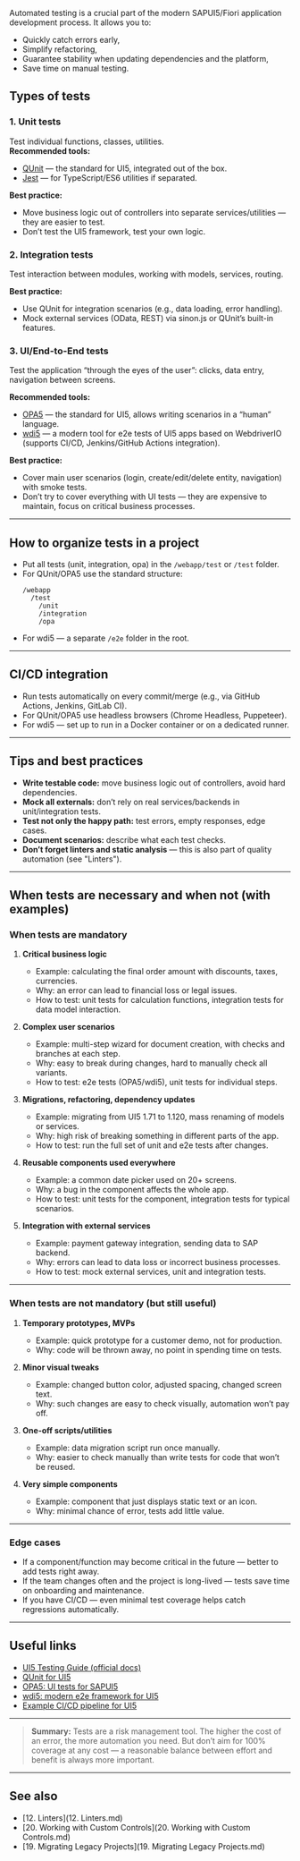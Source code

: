 Automated testing is a crucial part of the modern SAPUI5/Fiori application development process. It allows you to:
- Quickly catch errors early,
- Simplify refactoring,
- Guarantee stability when updating dependencies and the platform,
- Save time on manual testing.

## Types of tests

### 1. Unit tests
Test individual functions, classes, utilities.  
**Recommended tools:**  
- [QUnit](https://sap.github.io/openui5-docs/topics/91f0e03b6f4d1014b6dd926db0e91070.html) — the standard for UI5, integrated out of the box.
- [Jest](https://jestjs.io/) — for TypeScript/ES6 utilities if separated.

**Best practice:**
- Move business logic out of controllers into separate services/utilities — they are easier to test.
- Don’t test the UI5 framework, test your own logic.

### 2. Integration tests
Test interaction between modules, working with models, services, routing.

**Best practice:**
- Use QUnit for integration scenarios (e.g., data loading, error handling).
- Mock external services (OData, REST) via sinon.js or QUnit’s built-in features.

### 3. UI/End-to-End tests
Test the application “through the eyes of the user”: clicks, data entry, navigation between screens.

**Recommended tools:**  
- [OPA5](https://sap.github.io/openui5-docs/topics/6a6a2cfaab244c7f9a6c57b2b7c1f9c8.html) — the standard for UI5, allows writing scenarios in a “human” language.
- [wdi5](https://github.com/js-soft/wdi5) — a modern tool for e2e tests of UI5 apps based on WebdriverIO (supports CI/CD, Jenkins/GitHub Actions integration).

**Best practice:**
- Cover main user scenarios (login, create/edit/delete entity, navigation) with smoke tests.
- Don’t try to cover everything with UI tests — they are expensive to maintain, focus on critical business processes.

---

## How to organize tests in a project

- Put all tests (unit, integration, opa) in the `/webapp/test` or `/test` folder.
- For QUnit/OPA5 use the standard structure:
  ```
  /webapp
    /test
      /unit
      /integration
      /opa
  ```
- For wdi5 — a separate `/e2e` folder in the root.

---

## CI/CD integration

- Run tests automatically on every commit/merge (e.g., via GitHub Actions, Jenkins, GitLab CI).
- For QUnit/OPA5 use headless browsers (Chrome Headless, Puppeteer).
- For wdi5 — set up to run in a Docker container or on a dedicated runner.

---

## Tips and best practices

- **Write testable code:** move business logic out of controllers, avoid hard dependencies.
- **Mock all externals:** don’t rely on real services/backends in unit/integration tests.
- **Test not only the happy path:** test errors, empty responses, edge cases.
- **Document scenarios:** describe what each test checks.
- **Don’t forget linters and static analysis** — this is also part of quality automation (see "Linters").

---

## When tests are necessary and when not (with examples)

### When tests are mandatory

1. **Critical business logic**
   - Example: calculating the final order amount with discounts, taxes, currencies.
   - Why: an error can lead to financial loss or legal issues.
   - How to test: unit tests for calculation functions, integration tests for data model interaction.

2. **Complex user scenarios**
   - Example: multi-step wizard for document creation, with checks and branches at each step.
   - Why: easy to break during changes, hard to manually check all variants.
   - How to test: e2e tests (OPA5/wdi5), unit tests for individual steps.

3. **Migrations, refactoring, dependency updates**
   - Example: migrating from UI5 1.71 to 1.120, mass renaming of models or services.
   - Why: high risk of breaking something in different parts of the app.
   - How to test: run the full set of unit and e2e tests after changes.

4. **Reusable components used everywhere**
   - Example: a common date picker used on 20+ screens.
   - Why: a bug in the component affects the whole app.
   - How to test: unit tests for the component, integration tests for typical scenarios.

5. **Integration with external services**
   - Example: payment gateway integration, sending data to SAP backend.
   - Why: errors can lead to data loss or incorrect business processes.
   - How to test: mock external services, unit and integration tests.

---

### When tests are not mandatory (but still useful)

1. **Temporary prototypes, MVPs**
   - Example: quick prototype for a customer demo, not for production.
   - Why: code will be thrown away, no point in spending time on tests.

2. **Minor visual tweaks**
   - Example: changed button color, adjusted spacing, changed screen text.
   - Why: such changes are easy to check visually, automation won’t pay off.

3. **One-off scripts/utilities**
   - Example: data migration script run once manually.
   - Why: easier to check manually than write tests for code that won’t be reused.

4. **Very simple components**
   - Example: component that just displays static text or an icon.
   - Why: minimal chance of error, tests add little value.

---

### Edge cases

- If a component/function may become critical in the future — better to add tests right away.
- If the team changes often and the project is long-lived — tests save time on onboarding and maintenance.
- If you have CI/CD — even minimal test coverage helps catch regressions automatically.

---

## Useful links

- [UI5 Testing Guide (official docs)](https://sap.github.io/openui5-docs/topics/91f0e03b6f4d1014b6dd926db0e91070.html)
- [QUnit for UI5](https://sapui5.hana.ondemand.com/#/topic/91f0e03b6f4d1014b6dd926db0e91070)
- [OPA5: UI tests for SAPUI5](https://sapui5.hana.ondemand.com/#/topic/6a6a2cfaab244c7f9a6c57b2b7c1f9c8)
- [wdi5: modern e2e framework for UI5](https://github.com/js-soft/wdi5)
- [Example CI/CD pipeline for UI5](https://github.com/SAP/ui5-uiveri5/blob/main/docs/ci.md)

---

> **Summary:**
> Tests are a risk management tool. The higher the cost of an error, the more automation you need. But don’t aim for 100% coverage at any cost — a reasonable balance between effort and benefit is always more important.

---

## See also
- [12. Linters](12. Linters.md)
- [20. Working with Custom Controls](20. Working with Custom Controls.md)
- [19. Migrating Legacy Projects](19. Migrating Legacy Projects.md) 